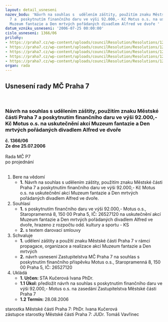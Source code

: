 ```yaml
---
layout: detail_usneseni
nazev_bodu: 'Návrh na souhlas s  udělením záštity, použitím znaku Městské části Praha
  7 a  poskytnutím finančního daru ve výši 92.000,- Kč Motus o.s. na uskutečnění akcí
  Muzeum fantazie a Den mrtvých pořádaných divadlem Alfred ve dvoře '
datum_vzniku_usneseni: '2006-07-25 00:00:00'
cislo_usneseni: 1366/06
prilohy:
- https://praha7.cz/wp-content/uploads/councilResolution/Resolutions/12322/40-52p-alfrd_den_mrtv_ch.doc
- https://praha7.cz/wp-content/uploads/councilResolution/Resolutions/12322/40-52p-z%c3%a1pis_z_1._jedn%c3%a1n%c3%ad_kk_2006.doc
- https://praha7.cz/wp-content/uploads/councilResolution/Resolutions/12322/40-52p-alfrd_muzeum_fantazie.doc
- https://praha7.cz/wp-content/uploads/councilResolution/Resolutions/12322/40-52p-darovac%c3%ad_smlouva_-06_oks.doc
- https://praha7.cz/wp-content/uploads/councilResolution/Resolutions/12322/40-52p-n%c3%a1vrh_zastupitelstva.doc
organ: rada
---
```

<div id="ucUsn_pList" class="usn">
	<span><h2>Usnesení rady MČ Praha 7 </h2>
<br></span><div class="standBody">
<span><h3>Návrh na souhlas s  udělením záštity, použitím znaku Městské části Praha 7 a  poskytnutím finančního daru ve výši 92.000,- Kč Motus o.s. na uskutečnění akcí Muzeum fantazie a Den mrtvých pořádaných divadlem Alfred ve dvoře </h3></span><div class="center">
		<strong>č. 1366/06</strong><br>
	</div>
<div class="center">
		<strong>Ze dne 25.07.2006</strong><br><br>
	</div>Rada MČ P7<br> po projednání<br><br><ol>
<li>Bere na vědomí<ul><li>
<strong>1.</strong> Návrh na souhlas s  udělením záštity, použitím znaku Městské části Praha 7 a  poskytnutím finančního daru ve výši 92.000,- Kč Motus o.s. na uskutečnění akcí Muzeum fantazie a Den mrtvých pořádaných divadlem Alfred ve dvoře. </li></ul>
</li>
<li>Souhlasí<ul>
<li>
<strong>1.</strong> s poskytnutím finančního daru ve výši 92.000,- Motus o.s., Staropramenná 8, 150 00 Praha 5, IČ: 26527120 na uskutečnění akcí Muzeum fantazie a Den mrtvých pořádaných divadlem Alfred ve dvoře, hrazeno z rozpočtu odd. kultury a sportu - KS </li>
<li>
<strong>2.</strong> s textem darovací smlouvy</li>
</ul>
</li>
<li>Schvaluje<ul>
<li>
<strong>1.</strong> udělení záštity a použití znaku Městské části Praha 7 v rámci propagace, organizace a realizace akcí Muzeum fantazie a Den mrtvých    </li>
<li>
<strong>2.</strong> návrh usnesení Zastupitelstva MČ Praha 7 na souhlas s poskytnutím finančního příspěvku Motus o.s., Staropramenná 8, 150 00 Praha 5, IČ: 26527120 </li>
</ul>
</li>
<li>Ukládá<ul>
<li>
<strong>1. Určen: </strong>STA Kučerová Ivana PhDr.</li>
<li>
<strong>1.1 Úkol: </strong>předložit návrh na souhlas s poskytnutím finančního daru ve výši 92.000,- Motus o.s. na zasedání Zastupitelstva Městské části Praha 7 </li>
<li>
<strong>1.2 Termín: </strong>28.08.2006</li>
</ul>
</li>
</ol>starostka Městské části Praha 7: PhDr. Ivana Kučerová<br>zástupce starostky Městské části Praha 7: JUDr. Tomáš Vavřinec 
</div>
</div>